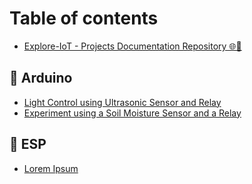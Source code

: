 # Table of contents

* [Explore-IoT - Projects Documentation Repository 🌐🔧](README.md)

## 👾 Arduino

* [Light Control using Ultrasonic Sensor and Relay](arduino/light-control-using-ultrasonic-sensor-and-relay.md)
* [Experiment using a Soil Moisture Sensor and a Relay](arduino/experiment-using-a-soil-moisture-sensor-and-a-relay.md)

## 👾 ESP

* [Lorem Ipsum](esp/lorem-ipsum.md)
